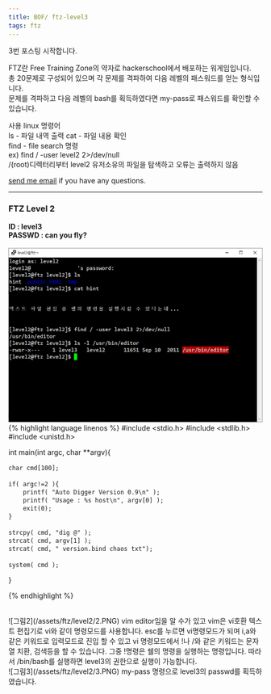 ```yaml
---
title: BOF/ ftz-level3
tags: ftz
---
```


3번 포스팅 시작합니다.

FTZ란 Free Training Zone의 약자로 hackerschool에서 배포하는 워게임입니다.  
총 20문제로 구성되어 있으며 각 문제를 격파하여 다음 레벨의 패스워드를 얻는 형식입니다.  
문제를 격파하고 다음 레벨의 bash를 획득하였다면 my-pass로 패스워드를 확인할 수 있습니다.  

사용 linux 명령어  
ls - 파일 내역 출력
cat - 파일 내용 확인  
find - file search 명령  
ex) find / -user level2 2>/dev/null  
/(root)디렉터리부터 level2 유저소유의 파일을 탐색하고 오류는 출력하지 않음

 [send me email](mailto:jewel7492@gmail.com) if you have any questions.

<!--more-->

---
### FTZ Level 2
**ID : level3**  
**PASSWD : can you fly?**         
<br />
![그림1](/assets/ftz/level2/1.PNG)  
{% highlight language linenos %}
#include <stdio.h>
#include <stdlib.h>
#include <unistd.h>

int main(int argc, char **argv){

    char cmd[100];

    if( argc!=2 ){
        printf( "Auto Digger Version 0.9\n" );
        printf( "Usage : %s host\n", argv[0] );
        exit(0);
    }

    strcpy( cmd, "dig @" );
    strcat( cmd, argv[1] );
    strcat( cmd, " version.bind chaos txt");

    system( cmd );

}

{% endhighlight %}
 
<br />
![그림2](/assets/ftz/level2/2.PNG)  
vim editor임을 알 수가 있고 vim은 vi호환 텍스트 편집기로 vi와 같이 명령모드를 사용합니다.  
esc를 누르면 vi명령모드가 되며 i,a와 같은 키워드로 입력모드로 진입 할 수 있고
vi 명령모드에서 !나 /와 같은 키워드는 문자열 치환, 검색등을 할 수 있습니다.  
그중 !명령은 쉘의 명령을 실행하는 명령입니다. 따라서 /bin/bash를 실행하면 level3의 권한으로 실행이 가능합니다.
<br />
![그림3](/assets/ftz/level2/3.PNG)  
my-pass 명령으로 level3의 passwd를 획득하였습니다.
